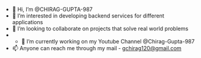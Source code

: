 - 👋 Hi, I’m @CHIRAG-GUPTA-987
- 👀 I’m interested in developing backend services for different applications
- 💞️ I’m looking to collaborate on projects that solve real world problems
- - 🌱 I’m currently working on my Youtube Channel @Chirag-Gupta-987
- 📫 Anyone can reach me through my mail - gchirag120@gmail.com

<!---
CHIRAG-GUPTA-987/CHIRAG-GUPTA-987 is a ✨ special ✨ repository because its `README.md` (this file) appears on your GitHub profile.
You can click the Preview link to take a look at your changes.
--->
